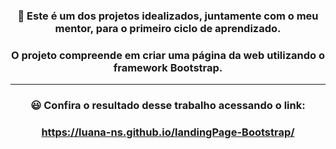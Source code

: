 ### <p align= "center"> :rocket: Este é um dos projetos idealizados, juntamente com o meu mentor, para o primeiro ciclo de aprendizado. </p>
### <p align= "center"> O projeto compreende em criar uma página da web utilizando o framework Bootstrap.  </p>

---
### <p align= "center"> 😃 Confira o resultado desse trabalho acessando o link: </p>
### <p align= "center"> https://luana-ns.github.io/landingPage-Bootstrap/ </p>
